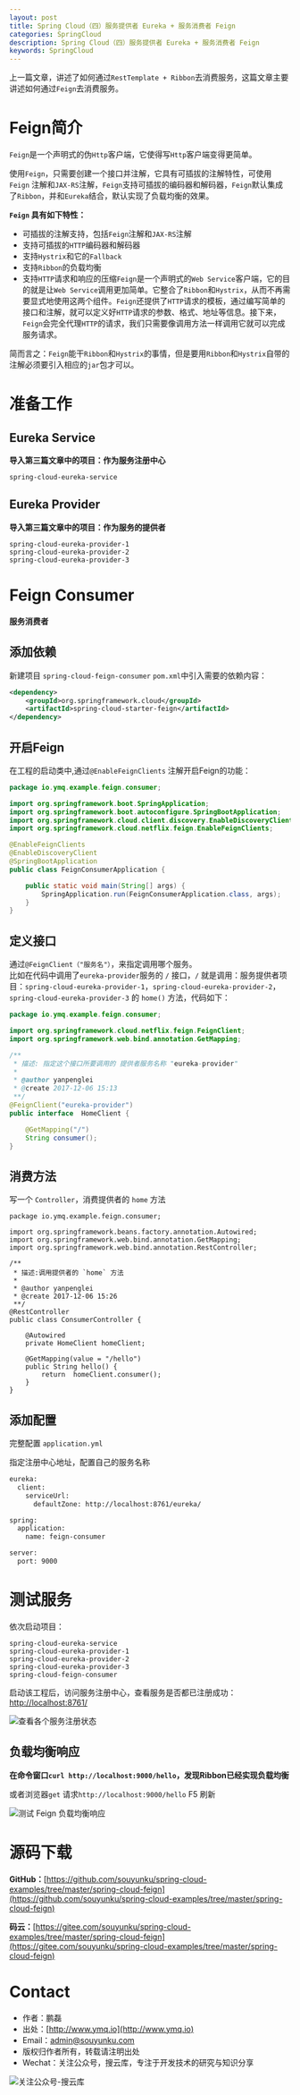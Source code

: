 ```yaml
---
layout: post
title: Spring Cloud（四）服务提供者 Eureka + 服务消费者 Feign
categories: SpringCloud
description: Spring Cloud（四）服务提供者 Eureka + 服务消费者 Feign
keywords: SpringCloud 
---
```


上一篇文章，讲述了如何通过`RestTemplate + Ribbon`去消费服务，这篇文章主要讲述如何通过`Feign`去消费服务。

# Feign简介

`Feign`是一个声明式的伪`Http`客户端，它使得写`Http`客户端变得更简单。

使用`Feign`，只需要创建一个接口并注解，它具有可插拔的注解特性，可使用`Feign` 注解和`JAX-RS`注解，`Feign`支持可插拔的编码器和解码器，`Feign`默认集成了`Ribbon`，并和`Eureka`结合，默认实现了负载均衡的效果。

**`Feign` 具有如下特性：**

- 可插拔的注解支持，包括`Feign`注解和`JAX-RS`注解
- 支持可插拔的`HTTP`编码器和解码器
- 支持`Hystrix`和它的`Fallback`
- 支持`Ribbon`的负载均衡
- 支持`HTTP`请求和响应的压缩`Feign`是一个声明式的`Web Service`客户端，它的目的就是让`Web Service`调用更加简单。它整合了`Ribbon`和`Hystrix`，从而不再需要显式地使用这两个组件。`Feign`还提供了`HTTP`请求的模板，通过编写简单的接口和注解，就可以定义好`HTTP`请求的参数、格式、地址等信息。接下来，`Feign`会完全代理`HTTP`的请求，我们只需要像调用方法一样调用它就可以完成服务请求。

简而言之：`Feign`能干`Ribbon`和`Hystrix`的事情，但是要用`Ribbon`和`Hystrix`自带的注解必须要引入相应的`jar`包才可以。
 
# 准备工作

## Eureka Service

**导入第三篇文章中的项目：作为服务注册中心**

`spring-cloud-eureka-service`

## Eureka Provider

**导入第三篇文章中的项目：作为服务的提供者**

`spring-cloud-eureka-provider-1`  
`spring-cloud-eureka-provider-2`  
`spring-cloud-eureka-provider-3`  


# Feign Consumer

**服务消费者**

## 添加依赖

新建项目 `spring-cloud-feign-consumer` `pom.xml`中引入需要的依赖内容：

```xml
<dependency>
	<groupId>org.springframework.cloud</groupId>
	<artifactId>spring-cloud-starter-feign</artifactId>
</dependency>
```

## 开启Feign

在工程的启动类中,通过`@EnableFeignClients` 注解开启Feign的功能：

```java
package io.ymq.example.feign.consumer;

import org.springframework.boot.SpringApplication;
import org.springframework.boot.autoconfigure.SpringBootApplication;
import org.springframework.cloud.client.discovery.EnableDiscoveryClient;
import org.springframework.cloud.netflix.feign.EnableFeignClients;

@EnableFeignClients
@EnableDiscoveryClient
@SpringBootApplication
public class FeignConsumerApplication {

	public static void main(String[] args) {
		SpringApplication.run(FeignConsumerApplication.class, args);
	}
}

```

## 定义接口

通过`@FeignClient（"服务名"）`，来指定调用哪个服务。  
比如在代码中调用了`eureka-provider`服务的 `/` 接口，`/` 就是调用：服务提供者项目：`spring-cloud-eureka-provider-1`，`spring-cloud-eureka-provider-2`，`spring-cloud-eureka-provider-3` 的  `home()` 方法，代码如下：

```java
package io.ymq.example.feign.consumer;

import org.springframework.cloud.netflix.feign.FeignClient;
import org.springframework.web.bind.annotation.GetMapping;

/**
 * 描述: 指定这个接口所要调用的 提供者服务名称 "eureka-provider"
 *
 * @author yanpenglei
 * @create 2017-12-06 15:13
 **/
@FeignClient("eureka-provider")
public interface  HomeClient {

    @GetMapping("/")
    String consumer();
}
```

## 消费方法

写一个 `Controller`，消费提供者的 `home` 方法

```
package io.ymq.example.feign.consumer;

import org.springframework.beans.factory.annotation.Autowired;
import org.springframework.web.bind.annotation.GetMapping;
import org.springframework.web.bind.annotation.RestController;

/**
 * 描述:调用提供者的 `home` 方法
 *
 * @author yanpenglei
 * @create 2017-12-06 15:26
 **/
@RestController
public class ConsumerController {

    @Autowired
    private HomeClient homeClient;

    @GetMapping(value = "/hello")
    public String hello() {
        return  homeClient.consumer();
    }
}

```

## 添加配置

完整配置 `application.yml`

指定注册中心地址，配置自己的服务名称

```sh
eureka:
  client:
    serviceUrl:
      defaultZone: http://localhost:8761/eureka/

spring:
  application:
    name: feign-consumer

server:
  port: 9000
```

# 测试服务

依次启动项目：

`spring-cloud-eureka-service`  
`spring-cloud-eureka-provider-1`  
`spring-cloud-eureka-provider-2`  
`spring-cloud-eureka-provider-3`  
`spring-cloud-feign-consumer`  

启动该工程后，访问服务注册中心，查看服务是否都已注册成功：[http://localhost:8761/](http://localhost:8761/) 

![查看各个服务注册状态][1]

## 负载均衡响应

**在命令窗口`curl http://localhost:9000/hello`，发现Ribbon已经实现负载均衡**

或者浏览器`get` 请求`http://localhost:9000/hello` F5 刷新

![测试 Feign 负载均衡响应][2]

# 源码下载

**GitHub：**[https://github.com/souyunku/spring-cloud-examples/tree/master/spring-cloud-feign](https://github.com/souyunku/spring-cloud-examples/tree/master/spring-cloud-feign)  

**码云：**[https://gitee.com/souyunku/spring-cloud-examples/tree/master/spring-cloud-feign](https://gitee.com/souyunku/spring-cloud-examples/tree/master/spring-cloud-feign)

[1]: /images/2017/SpringCloud/feign/1.png
[2]: /images/2017/SpringCloud/feign/2.png

# Contact

 - 作者：鹏磊  
 - 出处：[http://www.ymq.io](http://www.ymq.io)  
 - Email：[admin@souyunku.com](admin@souyunku.com)  
 - 版权归作者所有，转载请注明出处
 - Wechat：关注公众号，搜云库，专注于开发技术的研究与知识分享
 
![关注公众号-搜云库](http://www.ymq.io/images/souyunku.png "搜云库")

 
